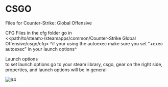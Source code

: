 # CSGO

Files for Counter-Strike: Global Offensive 

CFG
	Files in the cfg folder go in <<path/to/steam>/steamapps/common/Counter-Strike Global Offensive/csgo/cfg>
			^if your using the autoexec make sure you set "+exec autoexec" in your launch options^

Launch options  
	to set launch options go to your steam library, csgo, gear on the right side, properties, and launch options will be in general

![64](https://user-images.githubusercontent.com/98784369/161452258-ee95a9e9-e5b1-4ab8-8990-1d932233fecf.png)

